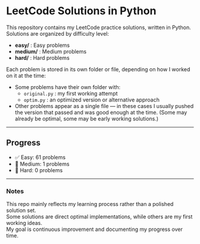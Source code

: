 # LeetCode Solutions in Python

This repository contains my LeetCode practice solutions, written in Python.  
Solutions are organized by difficulty level:

- **easy/** : Easy problems  
- **medium/** : Medium problems  
- **hard/** : Hard problems  

Each problem is stored in its own folder or file, depending on how I worked on it at the time:
- Some problems have their own folder with:
  - `original.py` : my first working attempt  
  - `optim.py` : an optimized version or alternative approach  
- Other problems appear as a single file — in these cases I usually pushed the version that passed and was good enough at the time. (Some may already be optimal, some may be early working solutions.)

---

## Progress
- ✅ Easy: 61 problems  
- 🔄 Medium: 1 problems  
- 🔄 Hard: 0 problems  

---

### Notes
This repo mainly reflects my learning process rather than a polished solution set.  
Some solutions are direct optimal implementations, while others are my first working ideas.  
My goal is continuous improvement and documenting my progress over time.